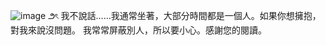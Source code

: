 ![image](https://github.com/user-attachments/assets/a1b03a6b-b44d-406a-b299-9d24d2716a7b)
౨ৎ 我不說話……我通常坐著，大部分時間都是一個人。如果你想擁抱，對我來說沒問題。 我常常屏蔽別人，所以要小心。感謝您的閱讀。
